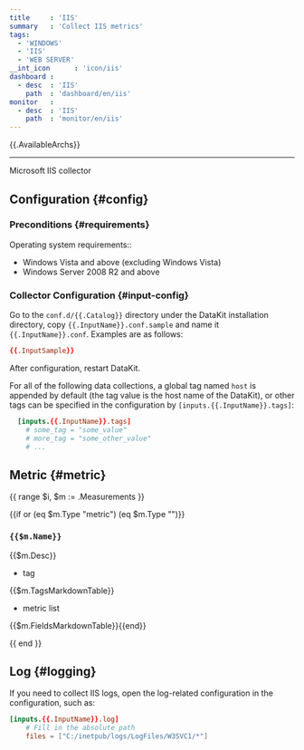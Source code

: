 ```yaml
---
title     : 'IIS'
summary   : 'Collect IIS metrics'
tags:
  - 'WINDOWS'
  - 'IIS'
  - 'WEB SERVER'
__int_icon      : 'icon/iis'
dashboard :
  - desc  : 'IIS'
    path  : 'dashboard/en/iis'
monitor   :
  - desc  : 'IIS'
    path  : 'monitor/en/iis'
---
```



{{.AvailableArchs}}

---

Microsoft IIS collector

## Configuration {#config}

### Preconditions {#requirements}

Operating system requirements::

- Windows Vista and above (excluding Windows Vista)
- Windows Server 2008 R2 and above

### Collector Configuration {#input-config}

Go to the `conf.d/{{.Catalog}}` directory under the DataKit installation directory, copy `{{.InputName}}.conf.sample` and name it `{{.InputName}}.conf`. Examples are as follows:

```toml
{{.InputSample}} 
```

After configuration, restart DataKit.

For all of the following data collections, a global tag named `host` is appended by default (the tag value is the host name of the DataKit), or other tags can be specified in the configuration by `[inputs.{{.InputName}}.tags]`:

``` toml
  [inputs.{{.InputName}}.tags]
    # some_tag = "some_value"
    # more_tag = "some_other_value"
    # ...
```

## Metric {#metric}

{{ range $i, $m := .Measurements }}

{{if or (eq $m.Type "metric") (eq $m.Type "")}}

### `{{$m.Name}}`

{{$m.Desc}}

- tag

{{$m.TagsMarkdownTable}}

- metric list

{{$m.FieldsMarkdownTable}}{{end}}

{{ end }}

## Log {#logging}

If you need to collect IIS logs, open the log-related configuration in the configuration, such as:

```toml
[inputs.{{.InputName}}.log]
    # Fill in the absolute path
    files = ["C:/inetpub/logs/LogFiles/W3SVC1/*"] 
```
